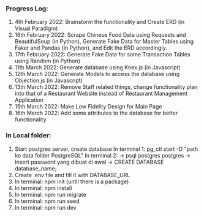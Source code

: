 ### Progress Log:
1. 4th February 2022: Brainstorm the functionality and Create ERD (in Visual Paradigm)
2. 16th February 2022: Scrape Chinese Food Data using Requests and BeautifulSoup (in Python), Generate Fake Data for Master Tables using Faker and Pandas (in Python), and Edit the ERD accordingly.
3. 17th February 2022: Generate Fake Data for some Transaction Tables using Random (in Python)
4. 11th March 2022: Generate database using Knex.js (in Javascript)
5. 12th March 2022: Generate Models to access the database using Objection.js (in Javascript)
6. 13th March 2022: Remove Staff related things, change functionality plan into that of a Restaurant Website instead of Restaurant Management Application
7. 15th March 2022: Make Low Fidelity Design for Main Page
8. 16th March 2022: Add some attributes to the database for better functionality

### In Local folder:
1. Start postgres server, create database
In terminal 1: pg_ctl start -D "path ke data folder PostgreSQL"
In terminal 2: 
-> psql postgres postgres
-> Insert password yang dibuat di awal
-> CREATE DATABASE database_name;
2. Create .env file and fill it with DATABASE_URL
3. In terminal: npm init (until there is a package)
4. In terminal: npm install
5. In terminal: npm run migrate
6. In terminal: npm run seed
7. In terminal: npm run dev